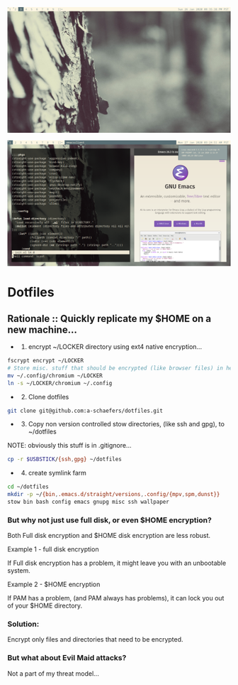 ![scrot1](screenshots/2020-01-26-203638_1366x768_scrot.png)

![scrot2](screenshots/2020-01-27-032512_1366x768_scrot.png)

# Dotfiles

## Rationale :: Quickly replicate my $HOME on a new machine...

- 1. encrypt ~/LOCKER directory using ext4 native encryption...

```bash
fscrypt encrypt ~/LOCKER
# Store misc. stuff that should be encrypted (like browser files) in here...
mv ~/.config/chromium ~/LOCKER
ln -s ~/LOCKER/chromium ~/.config
```

- 2. Clone dotfiles

```bash
git clone git@github.com:a-schaefers/dotfiles.git
```

- 3. Copy non version controlled stow directories, (like ssh and gpg), to ~/dotfiles

NOTE: obviously this stuff is in .gitignore...

```bash
cp -r $USBSTICK/{ssh,gpg} ~/dotfiles
```

- 4. create symlink farm

```bash
cd ~/dotfiles
mkdir -p ~/{bin,.emacs.d/straight/versions,.config/{mpv,spm,dunst}}
stow bin bash config emacs gnupg misc ssh wallpaper
```

### But why not just use full disk, or even $HOME encryption?

Both Full disk encryption and $HOME disk encryption are less robust.

Example 1 - full disk encryption

If Full disk encryption has a problem, it might leave you with an unbootable system.

Example 2 - $HOME encryption

If PAM has a problem, (and PAM always has problems), it can lock you out of your $HOME directory.

### Solution:

Encrypt only files and directories that need to be encrypted.

### But what about Evil Maid attacks?

Not a part of my threat model...
